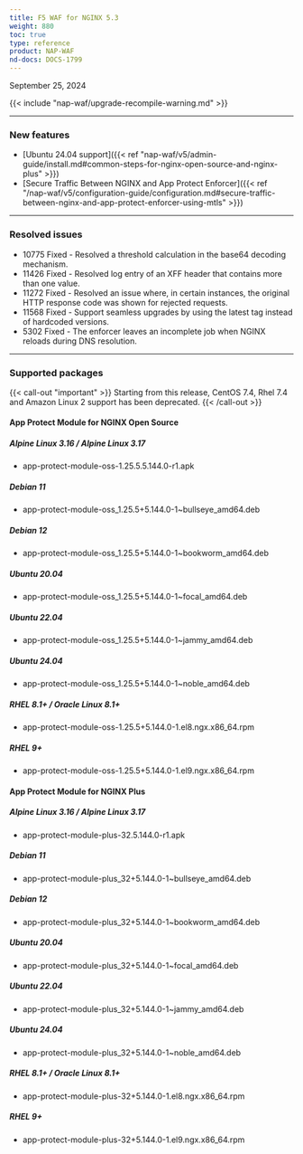 ```yaml
---
title: F5 WAF for NGINX 5.3
weight: 880
toc: true
type: reference
product: NAP-WAF
nd-docs: DOCS-1799
---
```


September 25, 2024

{{< include "nap-waf/upgrade-recompile-warning.md" >}}

---

### New features

- [Ubuntu 24.04 support]({{< ref "nap-waf/v5/admin-guide/install.md#common-steps-for-nginx-open-source-and-nginx-plus" >}})
- [Secure Traffic Between NGINX and App Protect Enforcer]({{< ref "/nap-waf/v5/configuration-guide/configuration.md#secure-traffic-between-nginx-and-app-protect-enforcer-using-mtls" >}})

---

### Resolved issues

- 10775 Fixed - Resolved a threshold calculation in the base64 decoding mechanism.
- 11426 Fixed - Resolved log entry of an XFF header that contains more than one value.
- 11272 Fixed - Resolved an issue where, in certain instances, the original HTTP response code was shown for rejected requests.
- 11568 Fixed - Support seamless upgrades by using the latest tag instead of hardcoded versions.
- 5302 Fixed - The enforcer leaves an incomplete job when NGINX reloads during DNS resolution.

---

### Supported packages

{{< call-out "important" >}} Starting from this release, CentOS 7.4, Rhel 7.4 and Amazon Linux 2 support has been deprecated. {{< /call-out >}}

#### App Protect Module for NGINX Open Source

##### Alpine Linux 3.16 / Alpine Linux 3.17

- app-protect-module-oss-1.25.5.5.144.0-r1.apk

##### Debian 11

- app-protect-module-oss_1.25.5+5.144.0-1~bullseye_amd64.deb

##### Debian 12

- app-protect-module-oss_1.25.5+5.144.0-1~bookworm_amd64.deb

##### Ubuntu 20.04

- app-protect-module-oss_1.25.5+5.144.0-1~focal_amd64.deb

##### Ubuntu 22.04

- app-protect-module-oss_1.25.5+5.144.0-1~jammy_amd64.deb

##### Ubuntu 24.04

- app-protect-module-oss_1.25.5+5.144.0-1~noble_amd64.deb

##### RHEL 8.1+ / Oracle Linux 8.1+

- app-protect-module-oss-1.25.5+5.144.0-1.el8.ngx.x86_64.rpm

##### RHEL 9+

- app-protect-module-oss-1.25.5+5.144.0-1.el9.ngx.x86_64.rpm

#### App Protect Module for NGINX Plus

##### Alpine Linux 3.16 / Alpine Linux 3.17

- app-protect-module-plus-32.5.144.0-r1.apk

##### Debian 11

- app-protect-module-plus_32+5.144.0-1~bullseye_amd64.deb

##### Debian 12

- app-protect-module-plus_32+5.144.0-1~bookworm_amd64.deb

##### Ubuntu 20.04

- app-protect-module-plus_32+5.144.0-1~focal_amd64.deb

##### Ubuntu 22.04

- app-protect-module-plus_32+5.144.0-1~jammy_amd64.deb

##### Ubuntu 24.04

- app-protect-module-plus_32+5.144.0-1~noble_amd64.deb

##### RHEL 8.1+ / Oracle Linux 8.1+

- app-protect-module-plus-32+5.144.0-1.el8.ngx.x86_64.rpm

##### RHEL 9+

- app-protect-module-plus-32+5.144.0-1.el9.ngx.x86_64.rpm